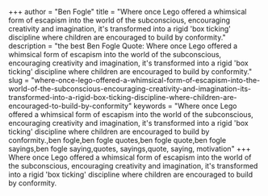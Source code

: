 +++
author = "Ben Fogle"
title = "Where once Lego offered a whimsical form of escapism into the world of the subconscious, encouraging creativity and imagination, it's transformed into a rigid 'box ticking' discipline where children are encouraged to build by conformity."
description = "the best Ben Fogle Quote: Where once Lego offered a whimsical form of escapism into the world of the subconscious, encouraging creativity and imagination, it's transformed into a rigid 'box ticking' discipline where children are encouraged to build by conformity."
slug = "where-once-lego-offered-a-whimsical-form-of-escapism-into-the-world-of-the-subconscious-encouraging-creativity-and-imagination-its-transformed-into-a-rigid-box-ticking-discipline-where-children-are-encouraged-to-build-by-conformity"
keywords = "Where once Lego offered a whimsical form of escapism into the world of the subconscious, encouraging creativity and imagination, it's transformed into a rigid 'box ticking' discipline where children are encouraged to build by conformity.,ben fogle,ben fogle quotes,ben fogle quote,ben fogle sayings,ben fogle saying,quotes, sayings,quote, saying, motivation"
+++
Where once Lego offered a whimsical form of escapism into the world of the subconscious, encouraging creativity and imagination, it's transformed into a rigid 'box ticking' discipline where children are encouraged to build by conformity.
